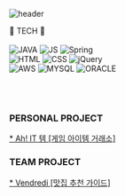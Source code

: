 
<!--
**LJW1030/LJW1030** is a ✨ _special_ ✨ repository because its `README.md` (this file) appears on your GitHub profile.

Here are some ideas to get you started:

- 🔭 I’m currently working on ...
- 🌱 I’m currently learning ...
- 👯 I’m looking to collaborate on ...
- 🤔 I’m looking for help with ...
- 💬 Ask me about ...
- 📫 How to reach me: ...
- 😄 Pronouns: ...
- ⚡ Fun fact: ...
-->

![header](https://capsule-render.vercel.app/api?type=shark&color=auto&height=300&section=header&text=지누와%20Code&fontSize=90)

:whale: TECH :whale:
<br>
<br>
![JAVA](https://img.shields.io/badge/JAVA-007396?style=flat-square&logo=JAVA&logoColor=black)
![JS](https://img.shields.io/badge/JavaScript-F7DF1E?style=flat-square&logo=JavaScript&logoColor=black)
![Spring](https://img.shields.io/badge/Spring-6DB33F?style=flat-square&logo=Spring&logoColor=white)
<br>
![HTML](https://img.shields.io/badge/HTML-E34F26?style=flat-square&logo=HTML5&logoColor=white)
![CSS](https://img.shields.io/badge/CSS-1572B6?style=flat-square&logo=CSS3&logoColor=white)
![jQuery](https://img.shields.io/badge/jQuery-0769AD?style=flat-square&logo=jQuery&logoColor=white)
<br>
![AWS](https://img.shields.io/badge/AWS-232F3ED?style=flat-square&logo=AMAZONAWS&logoColor=white)
![MYSQL](https://img.shields.io/badge/MySQL-4479A1?style=flat-square&logo=MySQL&logoColor=white)
![ORACLE](https://img.shields.io/badge/Oracle-F80000?style=flat-square&logo=Oracle&logoColor=white)

<br>
<br>

### PERSONAL PROJECT
<a href="https://github.com/LJW1030/ItemProject" target="_blank"> * Ah! IT 템 [게임 아이템 거래소] </a>
### TEAM PROJECT  
<a href="https://github.com/Aiden125/Vendredi/" target="_blank"> * Vendredi [맛집 추천 가이드] </a>
